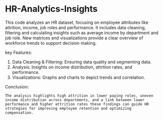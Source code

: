# HR-Analytics-Insights
This code analyzes an HR dataset, focusing on employee attributes like attrition, income, job roles and performance. It includes data cleaning, filtering and calculating insights such as average income by department and job role. New matrices and visualizations provide a clear overview of workforce trends to support decision making.

key Features:
1. Data Cleaning & Filtering: Ensuring data quality and segmenting data.
2. Analysis: Insights on income distribution, attrition rates, and performance.
3. Visualizations: Graphs and charts to depict trends and correlation.
   
Conclusion:

    The analysis highlights high attrition in lower paying roles, uneven income distribution across departments, and a link between lower performance and higher attrition rates these findings can guide HR strategies for improving employee retention and optimizing compensation.

